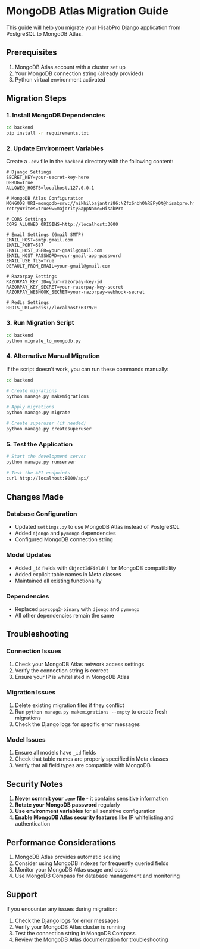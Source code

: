 # MongoDB Atlas Migration Guide

This guide will help you migrate your HisabPro Django application from PostgreSQL to MongoDB Atlas.

## Prerequisites

1. MongoDB Atlas account with a cluster set up
2. Your MongoDB connection string (already provided)
3. Python virtual environment activated

## Migration Steps

### 1. Install MongoDB Dependencies

```bash
cd backend
pip install -r requirements.txt
```

### 2. Update Environment Variables

Create a `.env` file in the `backend` directory with the following content:

```env
# Django Settings
SECRET_KEY=your-secret-key-here
DEBUG=True
ALLOWED_HOSTS=localhost,127.0.0.1

# MongoDB Atlas Configuration
MONGODB_URI=mongodb+srv://nikhilbajantri86:NZfz6nbhOhREFy0t@hisabpro.hjtknwz.mongodb.net/?retryWrites=true&w=majority&appName=HisabPro

# CORS Settings
CORS_ALLOWED_ORIGINS=http://localhost:3000

# Email Settings (Gmail SMTP)
EMAIL_HOST=smtp.gmail.com
EMAIL_PORT=587
EMAIL_HOST_USER=your-gmail@gmail.com
EMAIL_HOST_PASSWORD=your-gmail-app-password
EMAIL_USE_TLS=True
DEFAULT_FROM_EMAIL=your-gmail@gmail.com

# Razorpay Settings
RAZORPAY_KEY_ID=your-razorpay-key-id
RAZORPAY_KEY_SECRET=your-razorpay-key-secret
RAZORPAY_WEBHOOK_SECRET=your-razorpay-webhook-secret

# Redis Settings
REDIS_URL=redis://localhost:6379/0
```

### 3. Run Migration Script

```bash
cd backend
python migrate_to_mongodb.py
```

### 4. Alternative Manual Migration

If the script doesn't work, you can run these commands manually:

```bash
cd backend

# Create migrations
python manage.py makemigrations

# Apply migrations
python manage.py migrate

# Create superuser (if needed)
python manage.py createsuperuser
```

### 5. Test the Application

```bash
# Start the development server
python manage.py runserver

# Test the API endpoints
curl http://localhost:8000/api/
```

## Changes Made

### Database Configuration
- Updated `settings.py` to use MongoDB Atlas instead of PostgreSQL
- Added `djongo` and `pymongo` dependencies
- Configured MongoDB connection string

### Model Updates
- Added `_id` fields with `ObjectIdField()` for MongoDB compatibility
- Added explicit table names in Meta classes
- Maintained all existing functionality

### Dependencies
- Replaced `psycopg2-binary` with `djongo` and `pymongo`
- All other dependencies remain the same

## Troubleshooting

### Connection Issues
1. Check your MongoDB Atlas network access settings
2. Verify the connection string is correct
3. Ensure your IP is whitelisted in MongoDB Atlas

### Migration Issues
1. Delete existing migration files if they conflict
2. Run `python manage.py makemigrations --empty` to create fresh migrations
3. Check the Django logs for specific error messages

### Model Issues
1. Ensure all models have `_id` fields
2. Check that table names are properly specified in Meta classes
3. Verify that all field types are compatible with MongoDB

## Security Notes

1. **Never commit your `.env` file** - it contains sensitive information
2. **Rotate your MongoDB password** regularly
3. **Use environment variables** for all sensitive configuration
4. **Enable MongoDB Atlas security features** like IP whitelisting and authentication

## Performance Considerations

1. MongoDB Atlas provides automatic scaling
2. Consider using MongoDB indexes for frequently queried fields
3. Monitor your MongoDB Atlas usage and costs
4. Use MongoDB Compass for database management and monitoring

## Support

If you encounter any issues during migration:
1. Check the Django logs for error messages
2. Verify your MongoDB Atlas cluster is running
3. Test the connection string in MongoDB Compass
4. Review the MongoDB Atlas documentation for troubleshooting
